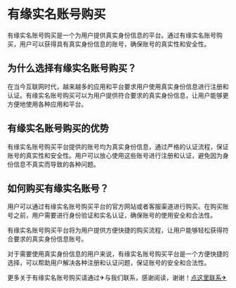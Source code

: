 # 有缘实名账号购买

有缘实名账号购买是一个为用户提供真实身份信息的平台。通过有缘实名账号购买，用户可以获得具有真实身份信息的账号，确保账号的真实性和安全性。

## 为什么选择有缘实名账号购买？

在当今互联网时代，越来越多的应用和平台要求用户使用真实身份信息进行注册和认证。有缘实名账号购买可以为用户提供符合要求的真实身份信息，让用户能够更方便地使用各种应用和平台。

## 有缘实名账号购买的优势

有缘实名账号购买平台提供的账号均为真实身份信息，通过严格的认证流程，保证账号的真实性和安全性。用户可以放心使用这些账号进行注册和认证，避免因为身份信息不真实而导致的各种问题。

## 如何购买有缘实名账号？

用户可以通过有缘实名账号购买平台的官方网站或者客服渠道进行购买。在购买账号之前，用户需要进行身份验证和实名认证，确保账号的使用安全和合法性。

有缘实名账号购买平台将为用户提供方便快捷的购买流程，让用户能够轻松获得符合要求的真实身份信息账号。

对于需要使用真实身份信息的用户来说，有缘实名账号购买平台是一个方便快捷的选择，可以帮助用户解决各种注册和认证问题，保证账号的安全和合法性。

更多关于有缘实名账号购买请通过✈与我们联系，感谢阅读，谢谢！[点这里联系✈](https://lm.k02.cc)